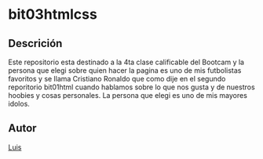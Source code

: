 # bit03htmlcss
## Descrición
Este repositorio esta destinado a la 4ta clase calificable del Bootcam y la persona que elegi sobre quien hacer la pagina es uno de mis futbolistas favoritos y se llama Cristiano Ronaldo que como dije en el segundo reporitorio bit01html cuando hablamos sobre lo que nos gusta y de nuestros hoobies y cosas personales. La persona que elegi es uno de mis mayores idolos.
## Autor 
[Luis](https://www.facebook.com/TheMorales)